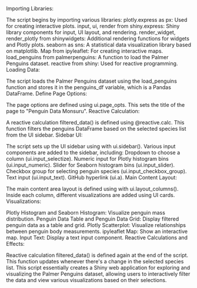 Importing Libraries:

The script begins by importing various libraries:
plotly.express as px: Used for creating interactive plots.
input, ui, render from shiny.express: Shiny library components for input, UI layout, and rendering.
render_widget, render_plotly from shinywidgets: Additional rendering functions for widgets and Plotly plots.
seaborn as sns: A statistical data visualization library based on matplotlib.
Map from ipyleaflet: For creating interactive maps.
load_penguins from palmerpenguins: A function to load the Palmer Penguins dataset.
reactive from shiny: Used for reactive programming.
Loading Data:

The script loads the Palmer Penguins dataset using the load_penguins function and stores it in the penguins_df variable, which is a Pandas DataFrame.
Define Page Options:

The page options are defined using ui.page_opts. This sets the title of the page to "Penguin Data Monsuru".
Reactive Calculation:

A reactive calculation filtered_data() is defined using @reactive.calc. This function filters the penguins DataFrame based on the selected species list from the UI sidebar.
Sidebar UI:

The script sets up the UI sidebar using with ui.sidebar(). Various input components are added to the sidebar, including:
Dropdown to choose a column (ui.input_selectize).
Numeric input for Plotly histogram bins (ui.input_numeric).
Slider for Seaborn histogram bins (ui.input_slider).
Checkbox group for selecting penguin species (ui.input_checkbox_group).
Text input (ui.input_text).
GitHub hyperlink (ui.a).
Main Content Layout:

The main content area layout is defined using with ui.layout_columns(). Inside each column, different visualizations are added using UI cards.
Visualizations:

Plotly Histogram and Seaborn Histogram: Visualize penguin mass distribution.
Penguin Data Table and Penguin Data Grid: Display filtered penguin data as a table and grid.
Plotly Scatterplot: Visualize relationships between penguin body measurements.
ipyleaflet Map: Show an interactive map.
Input Text: Display a text input component.
Reactive Calculations and Effects:

Reactive calculation filtered_data() is defined again at the end of the script. This function updates whenever there's a change in the selected species list.
This script essentially creates a Shiny web application for exploring and visualizing the Palmer Penguins dataset, allowing users to interactively filter the data and view various visualizations based on their selections.
